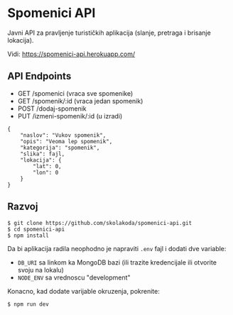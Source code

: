 # Spomenici API

Javni API za pravljenje turističkih aplikacija (slanje, pretraga i brisanje lokacija).

Vidi: https://spomenici-api.herokuapp.com/

## API Endpoints

- GET /spomenici (vraca sve spomenike)
- GET /spomenik/:id (vraca jedan spomenik)
- POST /dodaj-spomenik
- PUT /izmeni-spomenik/:id (u izradi)

```
{
    "naslov": "Vukov spomenik",
    "opis": "Veoma lep spomenik",
    "kategorija": "spomenik",
    "slika": fajl,
    "lokacija": {
        "lat": 0,
        "lon": 0
    }
}
```

## Razvoj

```
$ git clone https://github.com/skolakoda/spomenici-api.git
$ cd spomenici-api
$ npm install
```

Da bi aplikacija radila neophodno je napraviti `.env` fajl i dodati dve variable:

- `DB_URI` sa linkom ka MongoDB bazi (ili trazite kredencijale ili otvorite svoju na lokalu)
- `NODE_ENV` sa vrednoscu "development"

Konacno, kad dodate varijable okruzenja, pokrenite:

```
$ npm run dev
```
